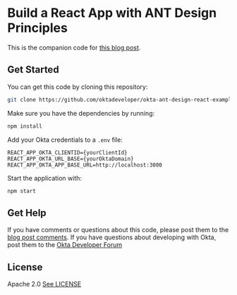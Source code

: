 # Build a React App with ANT Design Principles

This is the companion code for [this blog post](https://developer.okta.com/blog/2020/09/16/ant-design-react-app).

## Get Started

You can get this code by cloning this repository:

```sh
git clone https://github.com/oktadeveloper/okta-ant-design-react-example.git
```
Make sure you have the dependencies by running:

```sh
npm install
```

Add your Okta credentials to a `.env` file:

```properties
REACT_APP_OKTA_CLIENTID={yourClientId}
REACT_APP_OKTA_URL_BASE={yourOktaDomain}
REACT_APP_OKTA_APP_BASE_URL=http://localhost:3000
```

Start the application with:

```sh
npm start
```

## Get Help

If you have comments or questions about this code, please post them to the [blog post comments](https://developer.okta.com/blog/2020/09/16/ant-design-react-app). If you have questions about developing with Okta, post them to the [Okta Developer Forum](https://devforum.okta.com/)

## License

Apache 2.0 [See LICENSE](LICENSE)
